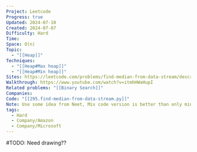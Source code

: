 ```yaml
---
Project: Leetcode
Progress: true
Updated: 2024-07-10
Created: 2024-07-07
Difficulty: Hard
Time: 
Space: O(n)
Topic:
  - "[[Heap]]"
Techniques:
  - "[[Heap#Max heap]]"
  - "[[Heap#Min heap]]"
Sites: https://leetcode.com/problems/find-median-from-data-stream/description/
Walkthrough: https://www.youtube.com/watch?v=itmhHWaHupI
Related problems: "[[Binary Search]]"
Companies: 
Code: "[[295.find-median-from-data-stream.py]]"
Note: Use some idea from Neet, Mix code version is better than only mine or only Neet.,
tags:
  - Hard
  - Company/Amazon
  - Company/Microsoft
---
```


#TODO: Need drawing??
